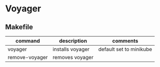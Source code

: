 # Voyager

## Makefile

| command        | description      | comments                |
| -------------- | ---------------- | ----------------------- |
| voyager        | installs voyager | default set to minikube |
| remove-voyager | removes voyager  |                         |

